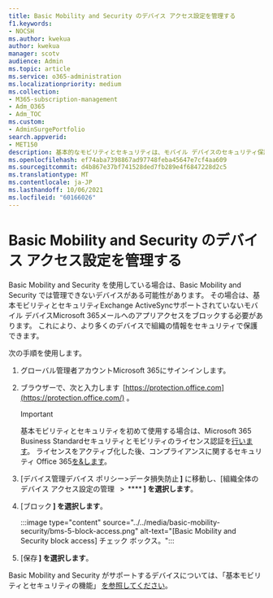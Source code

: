 ```yaml
---
title: Basic Mobility and Security のデバイス アクセス設定を管理する
f1.keywords:
- NOCSH
ms.author: kwekua
author: kwekua
manager: scotv
audience: Admin
ms.topic: article
ms.service: o365-administration
ms.localizationpriority: medium
ms.collection:
- M365-subscription-management
- Adm_O365
- Adm_TOC
ms.custom:
- AdminSurgePortfolio
search.appverid:
- MET150
description: 基本的なモビリティとセキュリティは、モバイル デバイスのセキュリティ保護と管理に役立ちます。
ms.openlocfilehash: ef74aba7398867ad97748feba45647e7cf4aa609
ms.sourcegitcommit: d4b867e37bf741528ded7fb289e4f6847228d2c5
ms.translationtype: MT
ms.contentlocale: ja-JP
ms.lasthandoff: 10/06/2021
ms.locfileid: "60166026"
---
```

# <a name="manage-device-access-settings-in-basic-mobility-and-security"></a>Basic Mobility and Security のデバイス アクセス設定を管理する

Basic Mobility and Security を使用している場合は、Basic Mobility and Security では管理できないデバイスがある可能性があります。 その場合は、基本モビリティとセキュリティExchange ActiveSyncサポートされていないモバイル デバイスMicrosoft 365メールへのアプリアクセスをブロックする必要があります。 これにより、より多くのデバイスで組織の情報をセキュリティで保護できます。

次の手順を使用します。

1. グローバル管理者アカウントMicrosoft 365にサインインします。

2. ブラウザーで、次と入力します  [https://protection.office.com](https://protection.office.com/) 。

    > [!IMPORTANT]
    > 基本モビリティとセキュリティを初めて使用する場合は、Microsoft 365 Business Standardセキュリティとモビリティのライセンス認証を[行います](https://admin.microsoft.com/EAdmin/Device/IntuneInventory.aspx)。 ライセンスをアクティブ化した後、コンプライアンスに関するセキュリティ Office 365[を&します](https://protection.office.com/)。

3. [デバイス管理デバイス ポリシー>データ損失防止 **]** に移動し、[組織全体のデバイス アクセス設定の管理   >  **** **] を選択します**。

4. [ブロック **] を選択します**。

    :::image type="content" source="../../media/basic-mobility-security/bms-5-block-access.png" alt-text="[Basic Mobility and Security block access] チェック ボックス。":::

5. [保存 **] を選択します**。

Basic Mobility and Security がサポートするデバイスについては、「基本モビリティとセキュリティの機能」 [を参照してください](capabilities.md)。

